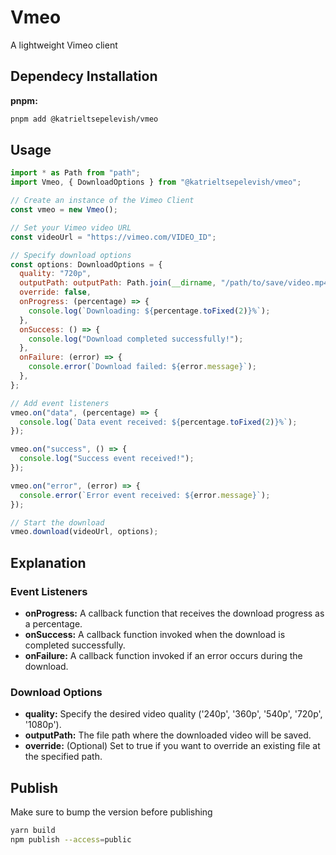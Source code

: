 # Vmeo

A lightweight Vimeo client

## Dependecy Installation

**pnpm:**

```bash
pnpm add @katrieltsepelevish/vmeo
```

## Usage

```js
import * as Path from "path";
import Vmeo, { DownloadOptions } from "@katrieltsepelevish/vmeo";

// Create an instance of the Vimeo Client
const vmeo = new Vmeo();

// Set your Vimeo video URL
const videoUrl = "https://vimeo.com/VIDEO_ID";

// Specify download options
const options: DownloadOptions = {
  quality: "720p",
  outputPath: outputPath: Path.join(__dirname, "/path/to/save/video.mp4"),
  override: false,
  onProgress: (percentage) => {
    console.log(`Downloading: ${percentage.toFixed(2)}%`);
  },
  onSuccess: () => {
    console.log("Download completed successfully!");
  },
  onFailure: (error) => {
    console.error(`Download failed: ${error.message}`);
  },
};

// Add event listeners
vmeo.on("data", (percentage) => {
  console.log(`Data event received: ${percentage.toFixed(2)}%`);
});

vmeo.on("success", () => {
  console.log("Success event received!");
});

vmeo.on("error", (error) => {
  console.error(`Error event received: ${error.message}`);
});

// Start the download
vmeo.download(videoUrl, options);
```

## Explanation

### Event Listeners

- **onProgress:** A callback function that receives the download progress as a percentage.
- **onSuccess:** A callback function invoked when the download is completed successfully.
- **onFailure:** A callback function invoked if an error occurs during the download.

### Download Options

- **quality:** Specify the desired video quality ('240p', '360p', '540p', '720p', '1080p').
- **outputPath:** The file path where the downloaded video will be saved.
- **override:** (Optional) Set to true if you want to override an existing file at the specified path.

## Publish

Make sure to bump the version before publishing

```bash
yarn build
npm publish --access=public
```

